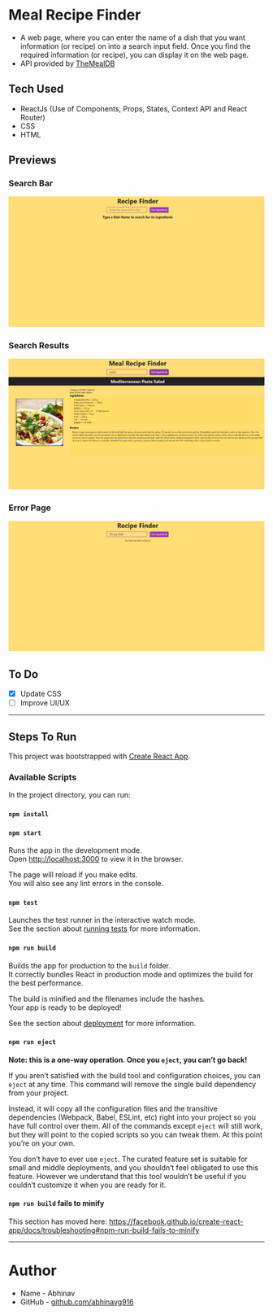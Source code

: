 # Meal Recipe Finder
- A web page, where you can enter the name of a dish that you want information  (or recipe) on into a search input field. Once you find the required information (or recipe), you can display it on the web page.
- API provided by [TheMealDB](https://www.themealdb.com/)

## Tech Used
* ReactJs (Use of Components, Props, States, Context API and React Router)
* CSS
* HTML

## Previews
### Search Bar
![Search Bar](https://github.com/abhinavg916/dish-recipe-finder/blob/master/Search%20Bar.png)
### Search Results 
![Search Results](https://github.com/abhinavg916/dish-recipe-finder/blob/master/Search%20Result.png)
### Error Page
![Error Page](https://github.com/abhinavg916/dish-recipe-finder/blob/master/Error%20Page.png)

## To Do
* [x] Update CSS
* [ ] Improve UI/UX

---

## Steps To Run
This project was bootstrapped with [Create React App](https://github.com/facebook/create-react-app).

### Available Scripts

In the project directory, you can run:
#### `npm install`
#### `npm start`

Runs the app in the development mode.<br>
Open [http://localhost:3000](http://localhost:3000) to view it in the browser.

The page will reload if you make edits.<br>
You will also see any lint errors in the console.

#### `npm test`

Launches the test runner in the interactive watch mode.<br>
See the section about [running tests](https://facebook.github.io/create-react-app/docs/running-tests) for more information.

#### `npm run build`

Builds the app for production to the `build` folder.<br>
It correctly bundles React in production mode and optimizes the build for the best performance.

The build is minified and the filenames include the hashes.<br>
Your app is ready to be deployed!

See the section about [deployment](https://facebook.github.io/create-react-app/docs/deployment) for more information.

#### `npm run eject`

**Note: this is a one-way operation. Once you `eject`, you can’t go back!**

If you aren’t satisfied with the build tool and configuration choices, you can `eject` at any time. This command will remove the single build dependency from your project.

Instead, it will copy all the configuration files and the transitive dependencies (Webpack, Babel, ESLint, etc) right into your project so you have full control over them. All of the commands except `eject` will still work, but they will point to the copied scripts so you can tweak them. At this point you’re on your own.

You don’t have to ever use `eject`. The curated feature set is suitable for small and middle deployments, and you shouldn’t feel obligated to use this feature. However we understand that this tool wouldn’t be useful if you couldn’t customize it when you are ready for it.

#### `npm run build` fails to minify

This section has moved here: https://facebook.github.io/create-react-app/docs/troubleshooting#npm-run-build-fails-to-minify

---

# Author
* Name - Abhinav
* GitHub - [github.com/abhinavg916](https://github.com/abhinavg916)
